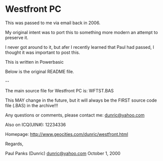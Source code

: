 # Westfront PC

This was passed to me via email back in 2006. 

My original intent was to port this to something more modern
an attempt to preserve it.

I never got around to it, but afer I recently learned that Paul
had passed, I thought it was important to post this.

This is written in Powerbasic

Below is the original README file.

--

The main source file for Westfront PC is: WFTST.BAS

This MAY change in the future, but it will always be the FIRST
source code file (.BAS) in the archive!!!

Any questions or comments, please contact me: dunric@yahoo.com

Also on ICQ(UIN#): 12234336

Homepage: http://www.geocities.com/dunric/westfront.html

Regards,

Paul Panks (Dunric)
dunric@yahoo.com
October 1, 2000
